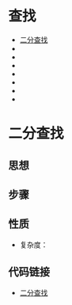# 查找

<!-- GFM-TOC -->
* [二分查找](#二分查找)
* []()
* []()
* []()
* []()
* []()
* []()
* []()

<!-- GFM-TOC -->

# 二分查找
## 思想


## 步骤


## 性质
- 复杂度：


## 代码链接
- [二分查找](https://github.com/anliux/PracticePool/blob/master/base/src/BinarySearch.java)
